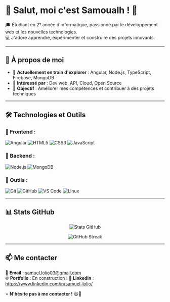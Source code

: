 # 👋 Salut, moi c'est Samoualh ! 🚀

🎓 Étudiant en 2ᵉ année d'informatique, passionné par le développement web et les nouvelles technologies.  
💻 J'adore apprendre, expérimenter et construire des projets innovants.  

---

## 🚀 À propos de moi

- 🔹 **Actuellement en train d'explorer** : Angular, Node.js, TypeScript, Firebase, MongoDB  
- 🔹 **Intéressé par** : Dev web, API, Cloud, Open Source  
- 🔹 **Objectif** : Améliorer mes compétences et contribuer à des projets techniques  

---

## 🛠️ Technologies et Outils

### 🔹 Frontend :
![Angular](https://img.shields.io/badge/Angular-DD0031?style=for-the-badge&logo=angular&logoColor=white)
![HTML5](https://img.shields.io/badge/HTML5-E34F26?style=for-the-badge&logo=html5&logoColor=white)
![CSS3](https://img.shields.io/badge/CSS3-1572B6?style=for-the-badge&logo=css3&logoColor=white)
![JavaScript](https://img.shields.io/badge/JavaScript-F7DF1E?style=for-the-badge&logo=javascript&logoColor=black)

### 🔹 Backend :
![Node.js](https://img.shields.io/badge/Node.js-339933?style=for-the-badge&logo=nodedotjs&logoColor=white)
![MongoDB](https://img.shields.io/badge/MongoDB-47A248?style=for-the-badge&logo=mongodb&logoColor=white)

### 🔹 Outils :
![Git](https://img.shields.io/badge/Git-F05032?style=for-the-badge&logo=git&logoColor=white)
![GitHub](https://img.shields.io/badge/GitHub-181717?style=for-the-badge&logo=github&logoColor=white)
![VS Code](https://img.shields.io/badge/VS%20Code-007ACC?style=for-the-badge&logo=visual-studio-code&logoColor=white)
![Linux](https://img.shields.io/badge/Linux-FCC624?style=for-the-badge&logo=linux&logoColor=black)

---

## 📊 Stats GitHub

<p align="center">
  <img src="https://github-readme-stats.vercel.app/api?username=samoualh&show_icons=true&theme=radical" alt="Stats GitHub" />
</p>

<p align="center">
  <img src="https://github-readme-streak-stats.herokuapp.com/?user=samoualh&theme=radical" alt="GitHub Streak" />
</p>

---

## 📫 Me contacter

📩 **Email** : samuel.lolio03@gmail.com  
🌐 **Portfolio** : En construction !
💬 **LinkedIn** : https://www.linkedin.com/in/samuel-lolio/ 

⭐ **N'hésite pas à me contacter !** 😃🚀

